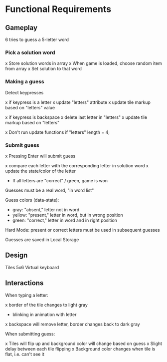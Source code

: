 # Functional Requirements

## Gameplay

6 tries to guess a 5-letter word

### Pick a solution word

x Store solution words in array
x When game is loaded, choose random item from array
x Set solution to that word

### Making a guess

Detect keypresses

x if keypress is a letter
x update "letters" attribute
x update tile markup based on "letters" value

x if keypress is backspace
x delete last letter in "letters"
x update tile markup based on "letters"

x Don't run update functions if "letters" length = 4;

### Submit guess

x Pressing Enter will submit guess

x compare each letter with the corresponding letter in solution word
x update the state/color of the letter

- If all letters are "correct" / green, game is won

Guesses must be a real word, "in word list"

Guess colors (data-state):

- gray: "absent," letter not in word
- yellow: "present," letter in word, but in wrong position
- green: "correct," letter in word and in right position

Hard Mode: present or correct letters must be used in subsequent guesses

Guesses are saved in Local Storage

## Design

Tiles 5x6
Virtual keyboard

## Interactions

When typing a letter:

x border of the tile changes to light gray

- blinking in animation with letter

x backspace will remove letter, border changes back to dark gray

When submitting guess:

x Tiles will flip up and background color will change based on guess
x Slight delay between each tile flipping
x Background color changes when tile is flat, i.e. can't see it
